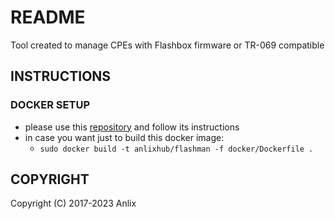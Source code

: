 # README #

Tool created to manage CPEs with Flashbox firmware or TR-069 compatible

## INSTRUCTIONS ##

### DOCKER SETUP ###

* please use this [repository](https://github.com/anlixhub/flashman) and follow its instructions
* in case you want just to build this docker image:
	* `sudo docker build -t anlixhub/flashman -f docker/Dockerfile .`

## COPYRIGHT ##

Copyright (C) 2017-2023 Anlix

